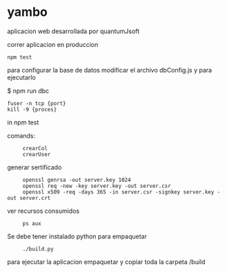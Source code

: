 # yambo

aplicacion web desarrollada por quantumJsoft

correr aplicacion en produccion 
```
npm test
```

para configurar la base de datos modificar el archivo dbConfig.js
y para ejecutarlo

$ npm run dbc

```
fuser -n tcp {port}
kill -9 {proces}
```

in npm test

comands:
```
     crearCol
     crearUser
```

generar sertificado 
```
     openssl genrsa -out server.key 1024
     openssl req -new -key server.key -out server.csr
     openssl x509 -req -days 365 -in server.csr -signkey server.key -out server.crt
```
ver recursos consumidos
```
     ps aux
```

Se debe tener instalado python para empaquetar
```
     ./build.py
```
para ejecutar la aplicacion empaquetar y copiar toda la carpeta /build